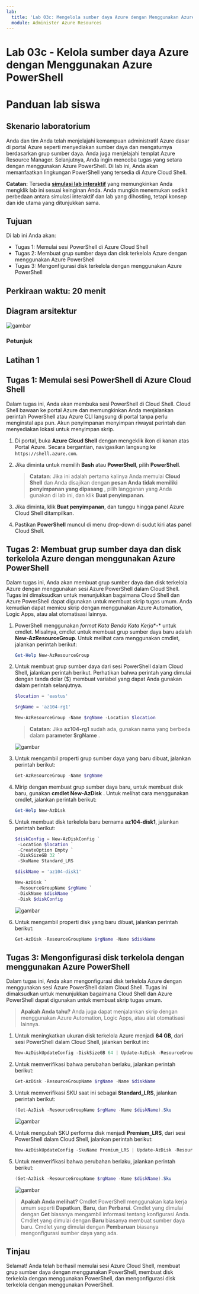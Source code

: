 ```yaml
---
lab:
  title: 'Lab 03c: Mengelola sumber daya Azure dengan Menggunakan Azure PowerShell (opsional)'
  module: Administer Azure Resources
---
```


# Lab 03c - Kelola sumber daya Azure dengan Menggunakan Azure PowerShell
# Panduan lab siswa

## Skenario laboratorium

Anda dan tim Anda telah menjelajahi kemampuan administratif Azure dasar di portal Azure seperti menyediakan sumber daya dan mengaturnya berdasarkan grup sumber daya. Anda juga menjelajahi templat Azure Resource Manager. Selanjutnya, Anda ingin mencoba tugas yang setara dengan menggunakan Azure PowerShell. Di lab ini, Anda akan memanfaatkan lingkungan PowerShell yang tersedia di Azure Cloud Shell.

**Catatan:** Tersedia **[simulasi lab interaktif](https://mslabs.cloudguides.com/guides/AZ-104%20Exam%20Guide%20-%20Microsoft%20Azure%20Administrator%20Exercise%206)** yang memungkinkan Anda mengklik lab ini sesuai keinginan Anda. Anda mungkin menemukan sedikit perbedaan antara simulasi interaktif dan lab yang dihosting, tetapi konsep dan ide utama yang ditunjukkan sama. 

## Tujuan

Di lab ini Anda akan:

+ Tugas 1: Memulai sesi PowerShell di Azure Cloud Shell
+ Tugas 2: Membuat grup sumber daya dan disk terkelola Azure dengan menggunakan Azure PowerShell
+ Tugas 3: Mengonfigurasi disk terkelola dengan menggunakan Azure PowerShell

## Perkiraan waktu: 20 menit

## Diagram arsitektur

![gambar](./media/az104-lab03c-architecture-diagram.png)

### Petunjuk

## Latihan 1

## Tugas 1: Memulai sesi PowerShell di Azure Cloud Shell

Dalam tugas ini, Anda akan membuka sesi PowerShell di Cloud Shell. Cloud Shell bawaan ke portal Azure dan memungkinkan Anda menjalankan perintah PowerShell atau Azure CLI langsung di portal tanpa perlu menginstal apa pun. Akun penyimpanan menyimpan riwayat perintah dan menyediakan lokasi untuk menyimpan skrip.

1. Di portal, buka **Azure Cloud Shell** dengan mengeklik ikon di kanan atas Portal Azure. Secara bergantian, navigasikan langsung ke `https://shell.azure.com`.

1. Jika diminta untuk memilih **Bash** atau **PowerShell**, pilih **PowerShell**. 

    >**Catatan**: Jika ini adalah pertama kalinya Anda memulai **Cloud Shell** dan Anda disajikan dengan **pesan Anda tidak memiliki penyimpanan yang dipasang** , pilih langganan yang Anda gunakan di lab ini, dan klik **Buat penyimpanan**. 

1. Jika diminta, klik **Buat penyimpanan**, dan tunggu hingga panel Azure Cloud Shell ditampilkan. 

1. Pastikan **PowerShell** muncul di menu drop-down di sudut kiri atas panel Cloud Shell.

## Tugas 2: Membuat grup sumber daya dan disk terkelola Azure dengan menggunakan Azure PowerShell

Dalam tugas ini, Anda akan membuat grup sumber daya dan disk terkelola Azure dengan menggunakan sesi Azure PowerShell dalam Cloud Shell. Tugas ini dimaksudkan untuk menunjukkan bagaimana Cloud Shell dan Azure PowerShell dapat digunakan untuk membuat skrip tugas umum. Anda kemudian dapat memicu skrip dengan menggunakan Azure Automation, Logic Apps, atau alat otomatisasi lainnya.

1. PowerShell menggunakan *format Kata Benda Kata Kerja**-* untuk cmdlet. Misalnya, cmdlet untuk membuat grup sumber daya baru adalah **New-AzResourceGroup**. Untuk melihat cara menggunakan cmdlet, jalankan perintah berikut:

   ```powershell
   Get-Help New-AzResourceGroup
   ```


1. Untuk membuat grup sumber daya dari sesi PowerShell dalam Cloud Shell, jalankan perintah berikut. Perhatikan bahwa perintah yang dimulai dengan tanda dolar ($) membuat variabel yang dapat Anda gunakan dalam perintah selanjutnya.

   ```powershell
   $location = 'eastus'

   $rgName = 'az104-rg1'

   New-AzResourceGroup -Name $rgName -Location $location
   ```
   >**Catatan**: Jika **az104-rg1** sudah ada, gunakan nama yang berbeda dalam **parameter $rgName** . 

   ![gambar](./media/az104-lab03c-createrg.png)

1. Untuk mengambil properti grup sumber daya yang baru dibuat, jalankan perintah berikut:

   ```powershell
   Get-AzResourceGroup -Name $rgName
   ```

1. Mirip dengan membuat grup sumber daya baru, untuk membuat disk baru, gunakan **cmdlet New-AzDisk** . Untuk melihat cara menggunakan cmdlet, jalankan perintah berikut:

   ```powershell
   Get-Help New-AzDisk
   ```

1. Untuk membuat disk terkelola baru bernama **az104-disk1**, jalankan perintah berikut:

   ```powershell
   $diskConfig = New-AzDiskConfig `
    -Location $location `
    -CreateOption Empty `
    -DiskSizeGB 32 `
    -SkuName Standard_LRS

   $diskName = 'az104-disk1'

   New-AzDisk `
    -ResourceGroupName $rgName `
    -DiskName $diskName `
    -Disk $diskConfig
   ```

   ![gambar](./media/az104-lab03c-createdisk.png)

1. Untuk mengambil properti disk yang baru dibuat, jalankan perintah berikut:

   ```powershell
   Get-AzDisk -ResourceGroupName $rgName -Name $diskName
   ```

## Tugas 3: Mengonfigurasi disk terkelola dengan menggunakan Azure PowerShell

Dalam tugas ini, Anda akan mengonfigurasi disk terkelola Azure dengan menggunakan sesi Azure PowerShell dalam Cloud Shell. Tugas ini dimaksudkan untuk menunjukkan bagaimana Cloud Shell dan Azure PowerShell dapat digunakan untuk membuat skrip tugas umum.

>**Apakah Anda tahu?**  Anda juga dapat menjalankan skrip dengan menggunakan Azure Automation, Logic Apps, atau alat otomatisasi lainnya.

1. Untuk meningkatkan ukuran disk terkelola Azure menjadi **64 GB**, dari sesi PowerShell dalam Cloud Shell, jalankan berikut ini:

   ```powershell
   New-AzDiskUpdateConfig -DiskSizeGB 64 | Update-AzDisk -ResourceGroupName $rgName -DiskName $diskName
   ```

1. Untuk memverifikasi bahwa perubahan berlaku, jalankan perintah berikut:

   ```powershell
   Get-AzDisk -ResourceGroupName $rgName -Name $diskName
   ```

1. Untuk memverifikasi SKU saat ini sebagai **Standard_LRS**, jalankan perintah berikut:

   ```powershell
   (Get-AzDisk -ResourceGroupName $rgName -Name $diskName).Sku
   ```

   ![gambar](./media/az104-lab03c-updatesku.png)

1. Untuk mengubah SKU performa disk menjadi **Premium_LRS**, dari sesi PowerShell dalam Cloud Shell, jalankan perintah berikut:

   ```powershell
   New-AzDiskUpdateConfig -SkuName Premium_LRS | Update-AzDisk -ResourceGroupName $rgName -DiskName $diskName
   ```

1. Untuk memverifikasi bahwa perubahan berlaku, jalankan perintah berikut:

   ```powershell
   (Get-AzDisk -ResourceGroupName $rgName -Name $diskName).Sku
   ```

   ![gambar](./media/az104-lab03c-updatesku2.png)

>**Apakah Anda melihat?** Cmdlet PowerShell menggunakan kata kerja umum seperti **Dapatkan**, **Baru**, dan **Perbarui**. Cmdlet yang dimulai dengan  **Get** biasanya mengambil informasi tentang konfigurasi Anda. Cmdlet yang dimulai dengan **Baru** biasanya membuat sumber daya baru. Cmdlet yang dimulai dengan **Pembaruan** biasanya mengonfigurasi sumber daya yang ada.

## Tinjau

Selamat! Anda telah berhasil memulai sesi Azure Cloud Shell, membuat grup sumber daya dengan menggunakan PowerShell, membuat disk terkelola dengan menggunakan PowerShell, dan mengonfigurasi disk terkelola dengan menggunakan PowerShell.